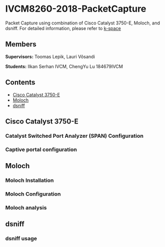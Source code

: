 # IVCM8260-2018-PacketCapture
Packet Capture using combination of Cisco Catalyst 3750-E, Moloch, and dsniff. For detailed information, please refer to [k-space](https://wiki.k-space.ee/index.php?title=Packet_capture)

## Members ##
**Supervisors:** Toomas Lepik, Lauri Võsandi

**Students:** Ilkan Serhan IVCM, ChengYu Lu 184679IVCM

## Contents ##
- [Cisco Catalyst 3750-E](#cisco-catalyst-3750-E)
- [Moloch](#moloch)
- [dsniff](#dsniff)

## Cisco Catalyst 3750-E ##
### Catalyst Switched Port Analyzer (SPAN) Configuration ###
### Captive portal configuration ###

## Moloch ##
### Moloch Installation ##

### Moloch Configuration ###

### Moloch analysis ###

## dsniff ##
### dsniff usage ###
